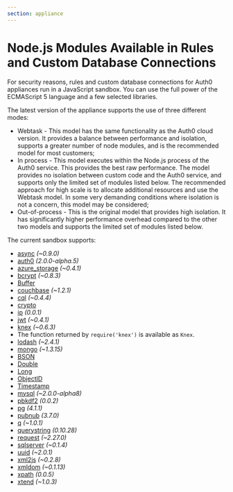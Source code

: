```yaml
---
section: appliance
---
```


# Node.js Modules Available in Rules and Custom Database Connections

For security reasons, rules and custom database connections for Auth0 appliances run in a JavaScript sandbox. You can use the full power of the ECMAScript 5 language and a few selected libraries.

The latest version of the appliance supports the use of three different modes:
* Webtask - This model has the same functionality as the Auth0 cloud version. It provides a balance between performance and isolation, supports a greater number of node modules, and is the recommended model for most customers;
* In process - This model executes within the Node.js process of the Auth0 service. This provides the best raw performance. The model provides no isolation between custom code and the Auth0 service, and supports only the limited set of modules listed below. The recommended approach for high scale is to allocate additional resources and use the Webtask model. In some very demanding conditions where isolation is not a concern, this model may be considered;
* Out-of-process - This is the original model that provides high isolation. It has significantly higher performance overhead compared to the other two models and supports the limited set of modules listed below.

The current sandbox supports:

* [async](https://github.com/caolan/async) _(~0.9.0)_
* [auth0](https://github.com/auth0/node-auth0) _(2.0.0-alpha.5)_
* [azure_storage](https://github.com/Azure/azure-storage-node) _(~0.4.1)_
* [bcrypt](https://github.com/ncb000gt/node.bcrypt.js) _(~0.8.3)_
* [Buffer](http://nodejs.org/docs/v0.10.24/api/buffer.html)
* [couchbase](https://github.com/couchbase/couchnode) _(~1.2.1)_
* [cql](https://github.com/jorgebay/node-cassandra-cql) _(~0.4.4)_
* [crypto](http://nodejs.org/docs/v0.10.24/api/crypto.html)
* [ip](https://github.com/keverw/range_check) _(0.0.1)_
* [jwt](https://github.com/auth0/node-jsonwebtoken) _(~0.4.1)_
* [knex](http://knexjs.org) _(~0.6.3)_
 * The function returned by `require('knex')` is available as `Knex`.
* [lodash](https://github.com/lodash/lodash) _(~2.4.1)_
* [mongo](https://github.com/mongodb/node-mongodb-native) _(~1.3.15)_
 * [BSON](http://mongodb.github.io/node-mongodb-native/api-bson-generated/bson.html)
 * [Double](http://mongodb.github.io/node-mongodb-native/api-bson-generated/double.html)
 * [Long](http://mongodb.github.io/node-mongodb-native/api-bson-generated/long.html)
 * [ObjectID](http://mongodb.github.io/node-mongodb-native/api-bson-generated/objectid.html)
 * [Timestamp](http://mongodb.github.io/node-mongodb-native/api-bson-generated/timestamp.html)
* [mysql](https://github.com/felixge/node-mysql) _(~2.0.0-alpha8)_
* [pbkdf2](https://github.com/davidmurdoch/easy-pbkdf2) _(0.0.2)_
* [pg](https://github.com/brianc/node-postgres) _(4.1.1)_
* [pubnub](https://github.com/pubnub/javascript/tree/master/node.js) _(3.7.0)_
* [q](https://github.com/kriskowal/q) _(~1.0.1)_
* [querystring](http://nodejs.org/api/querystring.html) _(0.10.28)_
* [request](https://github.com/mikeal/request) _(~2.27.0)_
* [sqlserver](https://github.com/pekim/tedious) _(~0.1.4)_
* [uuid](https://github.com/broofa/node-uuid) _(~2.0.1)_
* [xml2js](https://github.com/Leonidas-from-XIV/node-xml2js) _(~0.2.8)_
* [xmldom](https://github.com/jindw/xmldom) _(~0.1.13)_
* [xpath](https://github.com/goto100/xpath) _(0.0.5)_
* [xtend](https://github.com/Raynos/xtend) _(~1.0.3)_
